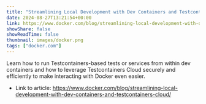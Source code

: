 ```yaml
---
title: "Streamlining Local Development with Dev Containers and Testcontainers Cloud"
date: 2024-08-27T13:21:54+00:00
link: https://www.docker.com/blog/streamlining-local-development-with-dev-containers-and-testcontainers-cloud/
showShare: false
showReadTime: false
thumbnail: images/docker.png
tags: ["docker.com"]
---
```

Learn how to run Testcontainers-based tests or services from within dev containers and how to leverage Testcontainers Cloud securely and efficiently to make interacting with Docker even easier.

- Link to article: https://www.docker.com/blog/streamlining-local-development-with-dev-containers-and-testcontainers-cloud/